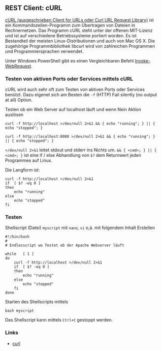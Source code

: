 REST Client: cURL
-----------------

[cURL (ausgeschrieben Client for URLs oder Curl URL Request Library)](https://de.wikipedia.org/wiki/CURL) ist ein Kommandozeilen-Programm zum Übertragen von Dateien in Rechnernetzen. Das Programm cURL steht unter der offenen MIT-Lizenz und ist auf verschiedene Betriebssysteme portiert worden. Es ist Bestandteil der meisten Linux-Distributionen und auch von Mac OS X. Die zugehörige Programmbibliothek libcurl wird von zahlreichen Programmen und Programmiersprachen verwendet.

Unter Windows PowerShell gibt es einen Vergleichbaren Befehl [Invoke-WebRequest](https://docs.microsoft.com/en-us/powershell/module/microsoft.powershell.utility/invoke-webrequest).

### Testen von aktiven Ports oder Services mittels cURL

cURL wird auch sehr oft zum Testen von aktiven Ports oder Services benützt. Dazu eigenet sich am Besten die `-f` (HTTP) Fail silently (no output at all) Option.

Testen ob ein Web Server auf localhost läuft und wenn Nein Aktion auslösen

    curl -f http://localhost >/dev/null 2>&1 && { echo "running"; } || { echo "stopped"; }
    
    curl -f http://localhost:8080 >/dev/null 2>&1 && { echo "running"; } || { echo "stopped"; } 

`>/dev/null 2>&1` leitet stdout und stderr ins Nichts um. `&& { <cmd>; } || { <cmd>; }` ist eine if / else Abhandlung von `$?` dem Returnwert jeden Programmes auf Linux.

Die Langform ist:

	curl -f http://localhost >/dev/null 2>&1
	if	[ $? -eq 0 ]
	then
		echo "running"
	else
		echo "stopped"
	fi

### Testen

Shellscript (Datei) `myscript` mit `nano`, `vi` o,ä. mit folgendem Inhalt Erstellen

	#!/bin/bash
	# 
	# Endlosscript wo Testet ob der Apache Webserver läuft
	
	while	[ 1 ]
	do
		curl -f http://localhost >/dev/null 2>&1
		if	[ $? -eq 0 ]
		then
			echo "running"
		else
			echo "stopped"
		fi	
	done
	
Starten des Shellscripts mittels

	bash myscript
	
Das Shellscript kann mittels `Ctrl+C` gestoppt werden.

### Links

* [curl](https://wiki.ubuntuusers.de/curl/)
